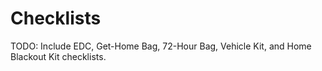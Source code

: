 # Checklists

TODO: Include EDC, Get-Home Bag, 72-Hour Bag, Vehicle Kit, and Home Blackout Kit checklists.

